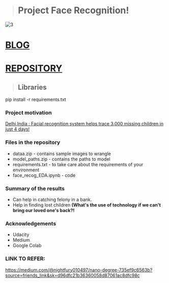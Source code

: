 ># Project Face Recognition!
![3](https://user-images.githubusercontent.com/56355704/84321970-d4fa4300-ab91-11ea-8fc5-b0417c18e7c7.gif)  
# [BLOG](https://medium.com/@nightfury010497/nano-degree-735ef9c6563b?source=friends_link&sk=d96dfc21b36360058d87061ac8dfc98c)  
# [REPOSITORY](https://github.com/NightFury010497/Udacity_Data_Scientist_NanoDegree/tree/master/First_Blog)  
>## Libraries 
pip install -r requirements.txt  
### Project motivation  
[Delhi,India : Facial recognition system helps trace 3,000 missing children in just 4 days!](https://timesofindia.indiatimes.com/city/delhi/delhi-facial-recognition-system-helps-trace-3000-missing-children-in-4-days/articleshow/63870129.cms)  
### Files in the repository
 - dataa.zip - contains sample images  to wrangle  
 - model_paths.zip - contains the paths to model  
 - requirements.txt - to take care about the requirements of your environment
 - face_recog_EDA.ipynb - code  
### Summary of the results
 - Can help in catching  felony in a bank.
 -  Help in finding lost children **(What's the use of technology if we can't bring our loved one's back?!**
### Acknowledgements 
 - Udacity
 - Medium
 - Google Colab  
 
### LINK TO REFER:   
https://medium.com/@nightfury010497/nano-degree-735ef9c6563b?source=friends_link&sk=d96dfc21b36360058d87061ac8dfc98c  
